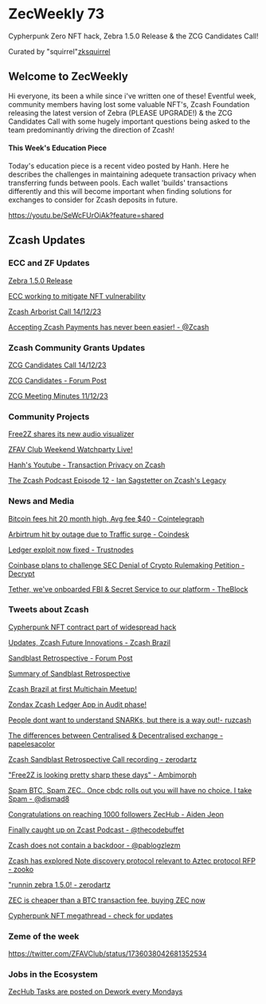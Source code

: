 # ZecWeekly 73

Cypherpunk Zero NFT hack, Zebra 1.5.0 Release & the ZCG Candidates Call!

Curated by "squirrel"[zksquirrel](https://twitter.com/zksquirrel)


## Welcome to ZecWeekly 

Hi everyone, its been a while since i've written one of these! Eventful week, community members having lost some valuable NFT's, Zcash Foundation releasing the latest version of Zebra (PLEASE UPGRADE!) & the ZCG Candidates Call with some hugely important questions being asked to the team predominantly driving the direction of Zcash!

#### This Week's Education Piece

Today's education piece is a recent video posted by Hanh. Here he describes the challenges in maintaining adequete transaction privacy when transferring funds between pools. Each wallet 'builds' transactions differently and this will become important when finding solutions for exchanges to consider for Zcash deposits in future. 

https://youtu.be/SeWcFUrOiAk?feature=shared



## Zcash Updates

### ECC and ZF Updates

[Zebra 1.5.0 Release](https://twitter.com/ZcashFoundation/status/1734688295647604871)

[ECC working to mitigate NFT vulnerability](https://twitter.com/ElectricCoinCo/status/1734972583710163294)

[Zcash Arborist Call 14/12/23](https://www.youtube.com/watch?v=vbG7-E32nj4)

[Accepting Zcash Payments has never been easier! - @Zcash](https://twitter.com/zcash/status/1734634980301484262)



### Zcash Community Grants Updates

[ZCG Candidates Call 14/12/23](https://www.youtube.com/watch?v=KbIM4yNRxts)

[ZCG Candidates - Forum Post](https://forum.zcashcommunity.com/t/community-call-with-the-zcg-candidates-14th-december-20-00-utc/46237/35)

[ZCG Meeting Minutes 11/12/23](https://forum.zcashcommunity.com/t/zcash-community-grants-meeting-minutes-12-11-2023/46278)


### Community Projects

[Free2Z shares its new audio visualizer](https://twitter.com/free2zcash/status/1735457537011700169)

[ZFAV Club Weekend Watchparty Live!](https://twitter.com/ZFAVClub/status/1736023981583458370)

[Hanh's Youtube - Transaction Privacy on Zcash](https://youtu.be/SeWcFUrOiAk?feature=shared)

[The Zcash Podcast Episode 12 - Ian Sagstetter on Zcash's Legacy](https://www.youtube.com/watch?v=E842BQcGpBs)


### News and Media

[Bitcoin fees hit 20 month high, Avg fee $40 - Cointelegraph](https://cointelegraph.com/news/bitcoin-fees-20-month-high-miner-revenues-match-69k-btc-price)

[Arbirtrum hit by outage due to Traffic surge - Coindesk](https://www.coindesk.com/tech/2023/12/15/arbitrum-hit-by-partial-outage-due-to-traffic-surge)

[Ledger exploit now fixed - Trustnodes](https://www.trustnodes.com/2023/12/14/ledger-exploit-now-fixed)

[Coinbase plans to challenge SEC Denial of Crypto Rulemaking Petition - Decrypt](https://decrypt.co/209997/coinbase-plans-challenge-sec-denial-crypto-rulemaking)

[Tether, we've onboarded FBI & Secret Service to our platform - TheBlock](https://www.theblock.co/post/267973/tether-weve-onboarded-fbi-secret-service-to-our-platform)


### Tweets about Zcash

[Cypherpunk NFT contract part of widespread hack](https://twitter.com/ZecHub/status/1734956535355224073)

[Updates, Zcash Future Innovations - Zcash Brazil](https://twitter.com/zcashbrazil/status/1735781863669514559)

[Sandblast Retrospective - Forum Post](https://forum.zcashcommunity.com/t/nu5-and-sandblasting-retrospective/46195)

[Summary of Sandblast Retrospective](https://github.com/ZcashCommunityGrants/arboretum-notes/blob/main/AllArboristCallNotes/Sandblasting%20Retrospective%20-%20Summary.md)

[Zcash Brazil at first Multichain Meetup!](https://twitter.com/zcashbrazil/status/1735308161081389205)

[Zondax Zcash Ledger App in Audit phase!](https://twitter.com/inh0a/status/1734330399910686975)

[People dont want to understand SNARKs, but there is a way out!- ruzcash](https://twitter.com/ruzcash/status/1736273218074206688)

[The differences between Centralised & Decentralised exchange - papelesacolor](https://twitter.com/Lexaleth/status/1735507038656970813)

[Zcash Sandblast Retrospective Call recording - zerodartz](https://odysee.com/@zerodartz:c/sandblast-call1-zcashmp4)

["Free2Z is looking pretty sharp these days" - Ambimorph](https://twitter.com/KetoCarnivore/status/1736397455317668010)

[Spam BTC, Spam ZEC.. Once cbdc rolls out you will have no choice. I take Spam - @dismad8](https://twitter.com/dismad8/status/1736298856927965464)

[Congratulations on reaching 1000 followers ZecHub - Aiden Jeon](https://twitter.com/zaos1004/status/1736153660961554628)

[Finally caught up on Zcast Podcast - @thecodebuffet](https://twitter.com/thecodebuffet/status/1735745103162118255)

[Zcash does not contain a backdoor - @pablogzlezm](https://twitter.com/pablogzlezm/status/1734394181869580577)

[Zcash has explored Note discovery protocol relevant to Aztec protocol RFP - zooko](https://twitter.com/zooko/status/1735711012328800520)

["runnin zebra 1.5.0! - zerodartz](https://twitter.com/zerodartz/status/1736278505468416453)

[ZEC is cheaper than a BTC transaction fee, buying ZEC now](https://twitter.com/nextiscrypto/status/1736418074205818959)

[Cypherpunk NFT megathread - check for updates](https://forum.zcashcommunity.com/t/cypherpunk-zero-nft-megathread/41502/1111)



### Zeme of the week


https://twitter.com/ZFAVClub/status/1736038042681352534


### Jobs in the Ecosystem 

[ZecHub Tasks are posted on Dework every Mondays](https://app.dework.xyz/zechub-2424)